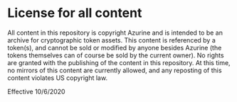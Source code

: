 # License for all content
All content in this repository is copyright Azurine and is intended to be an archive for cryptographic token assets.
This content is referenced by a token(s), and cannot be sold or modified by anyone besides Azurine (the tokens themselves can of course be sold by the current owner).
No rights are granted with the publishing of the content in this repository.
At this time, no mirrors of this content are currently allowed, and any reposting of this content violates US copyright law.

Effective 10/6/2020
